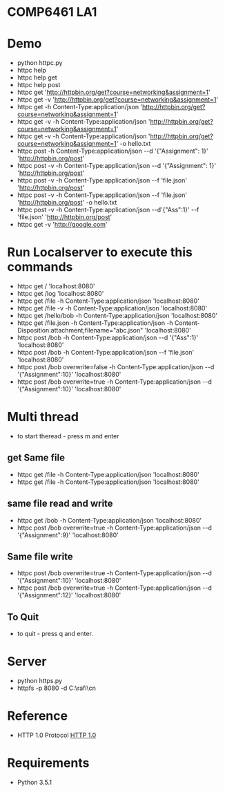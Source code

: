 # COMP6461 LA1

#   Demo
*   python httpc.py
*   httpc help
*   httpc help get
*   httpc help post
*   httpc get 'http://httpbin.org/get?course=networking&assignment=1'
*   httpc get -v 'http://httpbin.org/get?course=networking&assignment=1'
*   httpc get -h Content-Type:application/json 'http://httpbin.org/get?course=networking&assignment=1'
*   httpc get -v -h Content-Type:application/json 'http://httpbin.org/get?course=networking&assignment=1'
*   httpc get -v -h Content-Type:application/json 'http://httpbin.org/get?course=networking&assignment=1' -o hello.txt
*   httpc post -h Content-Type:application/json --d '{"Assignment": 1}' 'http://httpbin.org/post'
*   httpc post -v -h Content-Type:application/json --d '{"Assignment": 1}' 'http://httpbin.org/post'
*   httpc post -v -h Content-Type:application/json --f 'file.json' 'http://httpbin.org/post'
*   httpc post -v -h Content-Type:application/json --f 'file.json' 'http://httpbin.org/post' -o hello.txt
*   httpc post -v -h Content-Type:application/json --d'{"Ass":1}' --f 'file.json' 'http://httpbin.org/post'
*   httpc get -v 'http://google.com'

#   Run Localserver to execute this commands
*   httpc get / 'localhost:8080'
*   httpc get /log 'localhost:8080'
*   httpc get /file -h Content-Type:application/json 'localhost:8080'
*   httpc get /file -v -h Content-Type:application/json 'localhost:8080'
*   httpc get /hello/bob -h Content-Type:application/json 'localhost:8080'
*   httpc get /file.json -h Content-Type:application/json -h Content-Disposition:attachment;filename="abc.json" 'localhost:8080'
*   httpc post /bob -h Content-Type:application/json --d '{"Ass":1}' 'localhost:8080'
*   httpc post /bob -h Content-Type:application/json --f 'file.json' 'localhost:8080'
*   httpc post /bob overwrite=false -h Content-Type:application/json --d '{"Assignment":10}' 'localhost:8080'
*   httpc post /bob overwrite=true -h Content-Type:application/json --d '{"Assignment":10}' 'localhost:8080'
#   Multi thread
*   to start theread - press m and enter
##  get Same file
*   httpc get /file -h Content-Type:application/json 'localhost:8080'
*   httpc get /file -h Content-Type:application/json 'localhost:8080'
##  same file read and write
*   httpc get /bob -h Content-Type:application/json 'localhost:8080'
*   httpc post /bob overwrite=true -h Content-Type:application/json --d '{"Assignment":9}' 'localhost:8080'
##  Same file write 
*   httpc post /bob overwrite=true -h Content-Type:application/json --d '{"Assignment":10}' 'localhost:8080'
*   httpc post /bob overwrite=true -h Content-Type:application/json --d '{"Assignment":12}' 'localhost:8080'
##  To Quit
*   to quit  - press q and enter.

#   Server
*   python https.py
*   httpfs -p 8080 -d C:\\rafi\\cn

# Reference
* HTTP 1.0 Protocol
[HTTP 1.0](https://www.w3.org/Protocols/HTTP/1.0/spec.html)


# Requirements
* Python 3.5.1
